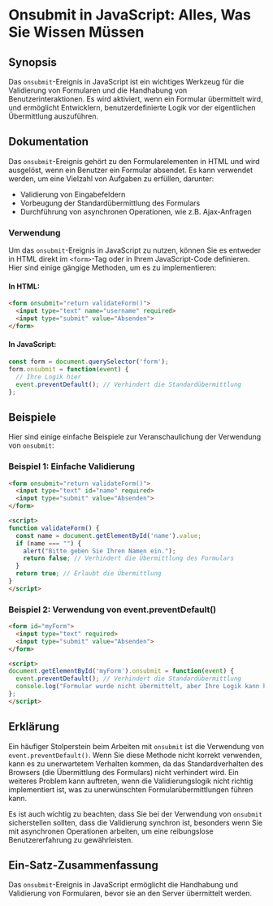 <!--
Meta Description: # Onsubmit in JavaScript: Alles, Was Sie Wissen Müssen ## Synopsis Das `onsubmit`-Ereignis in JavaScript ist ein wichtiges Werkzeug für die Validierun...
Meta Keywords: onsubmit, die, von, form, ein
-->

# Onsubmit in JavaScript: Alles, Was Sie Wissen Müssen

## Synopsis
Das `onsubmit`-Ereignis in JavaScript ist ein wichtiges Werkzeug für die Validierung von Formularen und die Handhabung von Benutzerinteraktionen. Es wird aktiviert, wenn ein Formular übermittelt wird, und ermöglicht Entwicklern, benutzerdefinierte Logik vor der eigentlichen Übermittlung auszuführen.

## Dokumentation
Das `onsubmit`-Ereignis gehört zu den Formularelementen in HTML und wird ausgelöst, wenn ein Benutzer ein Formular absendet. Es kann verwendet werden, um eine Vielzahl von Aufgaben zu erfüllen, darunter:

- Validierung von Eingabefeldern
- Vorbeugung der Standardübermittlung des Formulars
- Durchführung von asynchronen Operationen, wie z.B. Ajax-Anfragen

### Verwendung
Um das `onsubmit`-Ereignis in JavaScript zu nutzen, können Sie es entweder in HTML direkt im `<form>`-Tag oder in Ihrem JavaScript-Code definieren. Hier sind einige gängige Methoden, um es zu implementieren:

#### In HTML:
```html
<form onsubmit="return validateForm()">
  <input type="text" name="username" required>
  <input type="submit" value="Absenden">
</form>
```

#### In JavaScript:
```javascript
const form = document.querySelector('form');
form.onsubmit = function(event) {
  // Ihre Logik hier
  event.preventDefault(); // Verhindert die Standardübermittlung
};
```

## Beispiele
Hier sind einige einfache Beispiele zur Veranschaulichung der Verwendung von `onsubmit`:

### Beispiel 1: Einfache Validierung
```html
<form onsubmit="return validateForm()">
  <input type="text" id="name" required>
  <input type="submit" value="Absenden">
</form>

<script>
function validateForm() {
  const name = document.getElementById('name').value;
  if (name === "") {
    alert("Bitte geben Sie Ihren Namen ein.");
    return false; // Verhindert die Übermittlung des Formulars
  }
  return true; // Erlaubt die Übermittlung
}
</script>
```

### Beispiel 2: Verwendung von event.preventDefault()
```html
<form id="myForm">
  <input type="text" required>
  <input type="submit" value="Absenden">
</form>

<script>
document.getElementById('myForm').onsubmit = function(event) {
  event.preventDefault(); // Verhindert die Standardübermittlung
  console.log("Formular wurde nicht übermittelt, aber Ihre Logik kann hier ausgeführt werden.");
};
</script>
```

## Erklärung
Ein häufiger Stolperstein beim Arbeiten mit `onsubmit` ist die Verwendung von `event.preventDefault()`. Wenn Sie diese Methode nicht korrekt verwenden, kann es zu unerwartetem Verhalten kommen, da das Standardverhalten des Browsers (die Übermittlung des Formulars) nicht verhindert wird. Ein weiteres Problem kann auftreten, wenn die Validierungslogik nicht richtig implementiert ist, was zu unerwünschten Formularübermittlungen führen kann.

Es ist auch wichtig zu beachten, dass Sie bei der Verwendung von `onsubmit` sicherstellen sollten, dass die Validierung synchron ist, besonders wenn Sie mit asynchronen Operationen arbeiten, um eine reibungslose Benutzererfahrung zu gewährleisten.

## Ein-Satz-Zusammenfassung
Das `onsubmit`-Ereignis in JavaScript ermöglicht die Handhabung und Validierung von Formularen, bevor sie an den Server übermittelt werden.